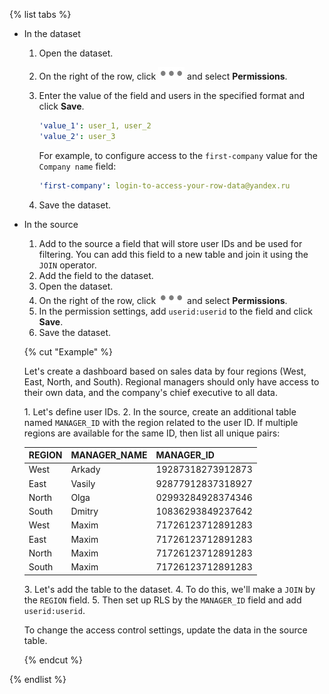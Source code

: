 {% list tabs %}

- In the dataset

  1. Open the dataset.
  1. On the right of the row, click ![image](../../../_assets/datalens/horizontal-ellipsis.svg) and select **Permissions**.
  1. Enter the value of the field and users in the specified format and click **Save**.

      ```yaml
      'value_1': user_1, user_2
      'value_2': user_3
      ```

      For example, to configure access to the `first-company` value for the `Company name` field:

      
      ```yaml
      'first-company': login-to-access-your-row-data@yandex.ru
      ```


  1. Save the dataset.

- In the source

  1. Add to the source a field that will store user IDs and be used for filtering. You can add this field to a new table and join it using the `JOIN` operator.
  1. Add the field to the dataset.
  1. Open the dataset.
  1. On the right of the row, click ![image](../../../_assets/datalens/horizontal-ellipsis.svg) and select **Permissions**.
  1. In the permission settings, add `userid:userid` to the field and click **Save**.
  1. Save the dataset.

  {% cut "Example" %}

  Let's create a dashboard based on sales data by four regions (West, East, North, and South). Regional managers should only have access to their own data, and the company's chief executive to all data.

  1\. Let's define user IDs.
  2\. In the source, create an additional table named `MANAGER_ID` with the region related to the user ID. If multiple regions are available for the same ID, then list all unique pairs:

  | REGION | MANAGER_NAME | MANAGER_ID |
  |--------|--------------|-------------------|
  | West | Arkady | 19287318273912873 |
  | East | Vasily | 92877912837318927 |
  | North | Olga | 02993284928374346 |
  | South | Dmitry | 10836293849237642 |
  | West | Maxim | 71726123712891283 |
  | East | Maxim | 71726123712891283 |
  | North | Maxim | 71726123712891283 |
  | South | Maxim | 71726123712891283 |

  3\. Let's add the table to the dataset.
  4\. To do this, we'll make a `JOIN` by the `REGION` field.
  5\. Then set up RLS by the `MANAGER_ID` field and add `userid:userid`.

  To change the access control settings, update the data in the source table.

  {% endcut %}

{% endlist %}
